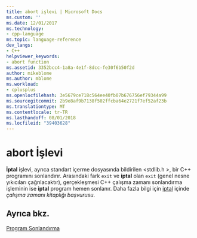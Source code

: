```yaml
---
title: abort işlevi | Microsoft Docs
ms.custom: ''
ms.date: 12/01/2017
ms.technology:
- cpp-language
ms.topic: language-reference
dev_langs:
- C++
helpviewer_keywords:
- abort function
ms.assetid: 3352bcc4-1a8a-4e1f-8dcc-fe30f6b50f2d
author: mikeblome
ms.author: mblome
ms.workload:
- cplusplus
ms.openlocfilehash: 3e5679ce718c564ee40fb07b676756ef79344a99
ms.sourcegitcommit: 2b9e8af9b7138f502ffcba64e2721f7ef52af23b
ms.translationtype: MT
ms.contentlocale: tr-TR
ms.lasthandoff: 08/01/2018
ms.locfileid: "39403628"
---
```

# <a name="abort-function"></a>abort İşlevi

**İptal** işlevi, ayrıca standart içerme dosyasında bildirilen \<stdlib.h >, bir C++ programını sonlandırır. Arasındaki fark `exit` ve **iptal** olan `exit` (genel nesne yıkıcıları çağrılacaktır), gerçekleşmesi C++ çalışma zamanı sonlandırma işleminin ise **iptal** program hemen sonlanır. Daha fazla bilgi için [iptal](../c-runtime-library/reference/abort.md) içinde *çalışma zamanı kitaplığı başvurusu*.

## <a name="see-also"></a>Ayrıca bkz.
[Program Sonlandırma](../cpp/program-termination.md)